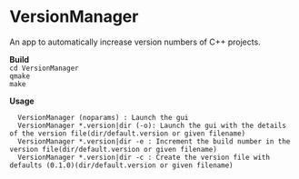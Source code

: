 # VersionManager
An app to automatically increase version numbers of C++ projects.

**Build**  
 `cd VersionManager`  
 `qmake`  
 `make`  

**Usage**

      VersionManager (noparams) : Launch the gui  
      VersionManager *.version|dir (-o): Launch the gui with the details of the version file(dir/default.version or given filename)  
      VersionManager *.version|dir -e : Increment the build number in the version file(dir/default.version or given filename)  
      VersionManager *.version|dir -c : Create the version file with defaults (0.1.0)(dir/default.version or given filename)  
      
